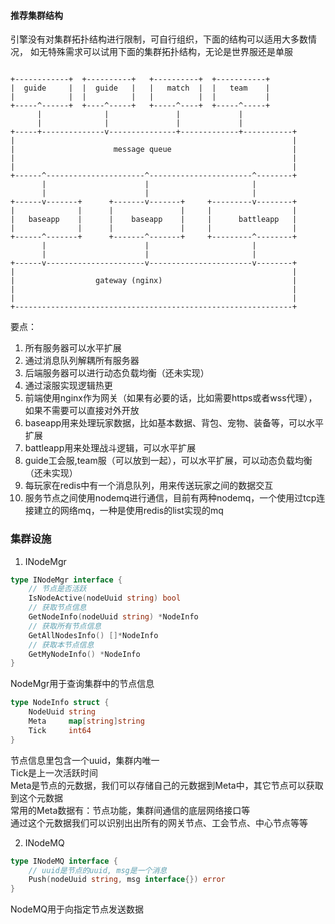 #### 推荐集群结构
引擎没有对集群拓扑结构进行限制，可自行组织，下面的结构可以适用大多数情况，
如无特殊需求可以试用下面的集群拓扑结构，无论是世界服还是单服
```

+------------+  +----------+   +----------+  +-----------+
|  guide     |  |  guide   |   |   match  |  |   team    |
|            |  |          |   |          |  |           |
+-----^------+  +----^-----+   +-----^----+  +-----^-----+
      |              |               |             |
      |              |               |             |
+-----+--------------v---------------+-------------+-----------+
|                                                              |
|                      message queue                           |
|                                                              |
|                                                              |
+------^----------------------^-----------------------^--------+
       |                      |                       |
       |                      |                       |
+------v-------+      +-------v-------+     +---------v--------+
|              |      |               |     |                  |
|   baseapp    |      |    baseapp    |     |      battleapp   |
|              |      |               |     |                  |
+------^-------+      +-------^-------+     +---------^--------+
       |                      |                       |
       |                      |                       |
+------v----------------------v-----------------------v--------+
|                                                              |
|                  gateway (nginx)                             |
|                                                              |
|                                                              |
+--------------------------------------------------------------+

```
要点：
1. 所有服务器可以水平扩展
2. 通过消息队列解耦所有服务器
3. 后端服务器可以进行动态负载均衡（还未实现）
4. 通过滚服实现逻辑热更
5. 前端使用nginx作为网关（如果有必要的话，比如需要https或者wss代理），如果不需要可以直接对外开放
6. baseapp用来处理玩家数据，比如基本数据、背包、宠物、装备等，可以水平扩展
7. battleapp用来处理战斗逻辑，可以水平扩展
8. guide工会服,team服（可以放到一起），可以水平扩展，可以动态负载均衡（还未实现）
9. 每玩家在redis中有一个消息队列，用来传送玩家之间的数据交互
10. 服务节点之间使用nodemq进行通信，目前有两种nodemq，一个使用过tcp连接建立的网络mq，一种是使用redis的list实现的mq

### 集群设施
1. INodeMgr
```go
type INodeMgr interface {
	// 节点是否活跃
	IsNodeActive(nodeUuid string) bool
	// 获取节点信息
	GetNodeInfo(nodeUuid string) *NodeInfo
	// 获取所有节点信息
	GetAllNodesInfo() []*NodeInfo
	// 获取本节点信息
	GetMyNodeInfo() *NodeInfo
}
```
NodeMgr用于查询集群中的节点信息
```go
type NodeInfo struct {
	NodeUuid string
	Meta     map[string]string
	Tick     int64
}
```
节点信息里包含一个uuid，集群内唯一  
Tick是上一次活跃时间  
Meta是节点的元数据，我们可以存储自己的元数据到Meta中，其它节点可以获取到这个元数据  
常用的Meta数据有：节点功能，集群间通信的底层网络接口等  
通过这个元数据我们可以识别出出所有的网关节点、工会节点、中心节点等等  

2. INodeMQ
```go
type INodeMQ interface {
	// uuid是节点的uuid, msg是一个消息
	Push(nodeUuid string, msg interface{}) error
}
```
NodeMQ用于向指定节点发送数据